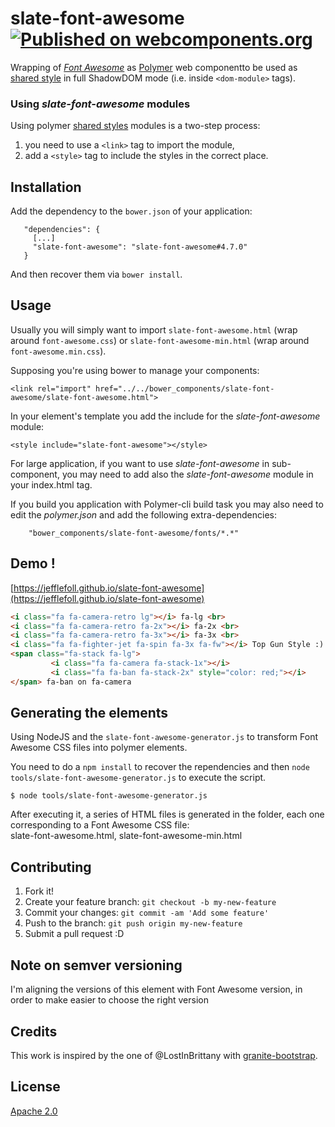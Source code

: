 # slate-font-awesome [![Published on webcomponents.org](https://img.shields.io/badge/webcomponents.org-published-blue.svg)](https://www.webcomponents.org/element/JeffLeFoll/slate-font-awesome)
Wrapping of *[Font Awesome](http://fontawesome.io)* as [Polymer](https://www.polymer-project.org) web componentto be used as [shared style](https://www.polymer-project.org/2.0/docs/devguide/style-shadow-dom#style-modules) in full ShadowDOM mode (i.e. inside `<dom-module>` tags).


### Using *slate-font-awesome* modules

Using  polymer [shared styles](https://www.polymer-project.org/2.0/docs/devguide/style-shadow-dom#style-modules) modules is a two-step process:  
1) you need to use a `<link>` tag to import the module,  
2) add a `<style>` tag to include the styles in the correct place.

## Installation

Add the dependency to the `bower.json` of your application:

```
   "dependencies": {
     [...]
     "slate-font-awesome": "slate-font-awesome#4.7.0"
   }
``` 

And then recover them via `bower install`.

## Usage

Usually you will simply want to import `slate-font-awesome.html` (wrap around `font-awesome.css`) or `slate-font-awesome-min.html`
(wrap around `font-awesome.min.css`).

Supposing you're using bower to manage your components:
 
```
<link rel="import" href="../../bower_components/slate-font-awesome/slate-font-awesome.html">
``` 
In your element's template you add the include for the *slate-font-awesome* module:

```
<style include="slate-font-awesome"></style>
```

For large application, if you want to use *slate-font-awesome* in sub-component, you may need to add also the *slate-font-awesome* module in your index.html <custom-style> tag.

If you build you application with Polymer-cli build task you may also need to edit the *polymer.json* and add the following extra-dependencies:
```
    "bower_components/slate-font-awesome/fonts/*.*"
```

## Demo !

[https://jefflefoll.github.io/slate-font-awesome](https://jefflefoll.github.io/slate-font-awesome)

<!--
```
<custom-element-demo>
  <template>
    <script src="../webcomponentsjs/webcomponents-lite.js"></script>
    <link rel="import" href="slate-font-awesome.html">
    <style include="slate-font-awesome"></style>
    <next-code-block></next-code-block>
  </template>
</custom-element-demo>
```
-->
```html
<i class="fa fa-camera-retro lg"></i> fa-lg <br>
<i class="fa fa-camera-retro fa-2x"></i> fa-2x <br>
<i class="fa fa-camera-retro fa-3x"></i> fa-3x <br>
<i class="fa fa-fighter-jet fa-spin fa-3x fa-fw"></i> Top Gun Style :) <br>
<span class="fa-stack fa-lg">
         <i class="fa fa-camera fa-stack-1x"></i>
         <i class="fa fa-ban fa-stack-2x" style="color: red;"></i>
</span> fa-ban on fa-camera
```

## Generating the elements

Using NodeJS and the `slate-font-awesome-generator.js` to transform Font Awesome CSS files into polymer elements.

You need to do a `npm install` to recover the rependencies and then `node  tools/slate-font-awesome-generator.js` to execute the script.

```
$ node tools/slate-font-awesome-generator.js
```

After executing it, a series of HTML files is generated in the folder, each one corresponding to a Font Awesome CSS file:  
slate-font-awesome.html, slate-font-awesome-min.html

## Contributing

1. Fork it!
2. Create your feature branch: `git checkout -b my-new-feature`
3. Commit your changes: `git commit -am 'Add some feature'`
4. Push to the branch: `git push origin my-new-feature`
5. Submit a pull request :D

## Note on semver versioning

I'm aligning the versions of this element with Font Awesome version, in order to make easier to choose the right version

## Credits

This work is inspired by the one of @LostInBrittany with [granite-bootstrap](https://github.com/LostInBrittany/granite-bootstrap).

## License

[Apache 2.0](http://www.apache.org/licenses/LICENSE-2.0)
